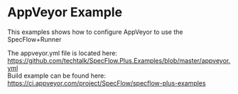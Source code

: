 # AppVeyor Example

This examples shows how to configure AppVeyor to use the SpecFlow+Runner

The appveyor.yml file is located here: https://github.com/techtalk/SpecFlow.Plus.Examples/blob/master/appveyor.yml  
Build example can be found here: https://ci.appveyor.com/project/SpecFlow/specflow-plus-examples